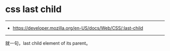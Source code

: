# css last child

---

+ https://developer.mozilla.org/en-US/docs/Web/CSS/:last-child

---

就一句，last child element of its parent。

